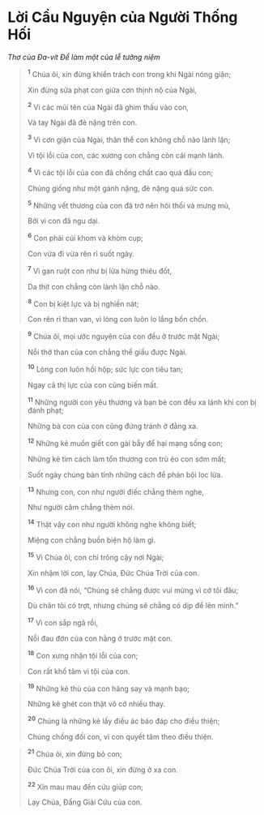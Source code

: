 # Lời Cầu Nguyện của Người Thống Hối
*Thơ của Ða-vít Ðể làm một của lễ tưởng niệm*

> <sup><b>1</b></sup> Chúa ôi, xin đừng khiển trách con trong khi Ngài nóng giận;
> 
> Xin đừng sửa phạt con giữa cơn thịnh nộ của Ngài,
> 
> <sup><b>2</b></sup> Vì các mũi tên của Ngài đã ghim thấu vào con,
> 
> Và tay Ngài đã đè nặng trên con.
> 
> <sup><b>3</b></sup> Vì cơn giận của Ngài, thân thể con không chỗ nào lành lặn;
> 
> Vì tội lỗi của con, các xương con chẳng còn cái mạnh lành.
> 
> <sup><b>4</b></sup> Vì các tội lỗi của con đã chồng chất cao quá đầu con;
> 
> Chúng giống như một gánh nặng, đè nặng quá sức con.
> 
> <sup><b>5</b></sup> Những vết thương của con đã trở nên hôi thối và mưng mủ,
> 
> Bởi vì con đã ngu dại.
> 
> <sup><b>6</b></sup> Con phải cúi khom và khòm cụp;
> 
> Con vừa đi vừa rên rỉ suốt ngày.
> 
> <sup><b>7</b></sup> Vì gan ruột con như bị lửa hừng thiêu đốt,
> 
> Da thịt con chẳng còn lành lặn chỗ nào.
> 
> <sup><b>8</b></sup> Con bị kiệt lực và bị nghiền nát;
> 
> Con rên rỉ than van, vì lòng con luôn lo lắng bồn chồn.
>


> <sup><b>9</b></sup> Chúa ôi, mọi ước nguyện của con đều ở trước mặt Ngài;
> 
> Nỗi thở than của con chẳng thể giấu được Ngài.
> 
> <sup><b>10</b></sup> Lòng con luôn hồi hộp; sức lực con tiêu tan;
> 
> Ngay cả thị lực của con cũng biến mất.
> 
> <sup><b>11</b></sup> Những người con yêu thương và bạn bè con đều xa lánh khi con bị đánh phạt;
> 
> Những bà con của con cũng đứng tránh ở đằng xa.
> 
> <sup><b>12</b></sup> Những kẻ muốn giết con gài bẫy để hại mạng sống con;
> 
> Những kẻ tìm cách làm tổn thương con trù ẻo con sớm mất;
> 
> Suốt ngày chúng bàn tính những cách để phản bội lọc lừa.
>


> <sup><b>13</b></sup> Nhưng con, con như người điếc chẳng thèm nghe,
> 
> Như người câm chẳng thèm nói.
> 
> <sup><b>14</b></sup> Thật vậy con như người không nghe không biết;
> 
> Miệng con chẳng buồn biện hộ làm gì.
> 
> <sup><b>15</b></sup> Vì Chúa ôi, con chỉ trông cậy nơi Ngài;
> 
> Xin nhậm lời con, lạy Chúa, Ðức Chúa Trời của con.
> 
> <sup><b>16</b></sup> Vì con đã nói, “Chúng sẽ chẳng được vui mừng vì cớ tôi đâu;
> 
> Dù chân tôi có trợt, nhưng chúng sẽ chẳng có dịp để lên mình.”
> 
> <sup><b>17</b></sup> Vì con sắp ngã rồi,
> 
> Nỗi đau đớn của con hằng ở trước mặt con.
> 
> <sup><b>18</b></sup> Con xưng nhận tội lỗi của con;
> 
> Con rất khổ tâm vì tội của con.
>


> <sup><b>19</b></sup> Những kẻ thù của con hăng say và mạnh bạo;
> 
> Những kẻ ghét con thật vô cớ nhiều thay.
> 
> <sup><b>20</b></sup> Chúng là những kẻ lấy điều ác báo đáp cho điều thiện;
> 
> Chúng chống đối con, vì con quyết tâm theo điều thiện.
>


> <sup><b>21</b></sup> Chúa ôi, xin đừng bỏ con;
> 
> Ðức Chúa Trời của con ôi, xin đừng ở xa con.
> 
> <sup><b>22</b></sup> Xin mau mau đến cứu giúp con;
> 
> Lạy Chúa, Ðấng Giải Cứu của con.
>